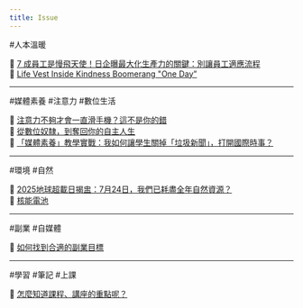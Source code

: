 ```yaml
---
title: Issue
---
```

#人本溫暖

🔗 [7 成員工是慢飛天使！日企曝最大化生產力的關鍵：別讓員工適應流程](https://www.managertoday.com.tw/articles/view/69276?)  
🔗 [Life Vest Inside Kindness Boomerang "One Day”](https://www.youtube.com/watch?v=nwAYpLVyeFU)

---
#媒體素養 #注意力 #數位生活

🔗 [注意力不夠才會一直滑手機？這不是你的錯](https://blog.starrocket.io/posts/former-google-ethicist-tristan-harris-blames-technology-companies-for-cellphone-addiction/)  
🔗 [從數位奴隸，到奪回你的自主人生](https://shosho.tw/blog/the-power-of-digital-minimalism-3-easy-steps/)  
🔗 [「媒體素養」教學實戰：我如何讓學生關掉「垃圾新聞」，打開國際時事？](https://crossing.cw.com.tw/article/18988)

---
#環境 #自然

🔗 [2025地球超載日揭盅：7月24日，我們已耗盡全年自然資源？](https://www.greenpeace.org/hongkong/issues/health/update/42158/2024%E5%9C%B0%E7%90%83%E8%B6%85%E8%BC%89%E6%97%A5%EF%BC%9A8%E6%9C%881%E6%97%A5%EF%BC%8C%E6%88%91%E5%80%91%E5%B7%B2%E8%80%97%E7%9B%A1%E5%85%A8%E5%B9%B4%E8%87%AA%E7%84%B6%E8%B3%87%E6%BA%90/)  
🔗 [核能電池](https://youtu.be/u3KrlhgpghQ)

---
#副業 #自媒體  

🔗 [如何找到合適的副業目標](https://www.facebook.com/linhoun/posts/pfbid02xnzuLne4CAWafuaysX2fr3tt7nLoFYVcknrvofHgFsPs1dEYTDssvpgVzvferXX3l)

---
#學習 #筆記 #上課  

🔗 [怎麼知道課程、講座的重點呢？](https://www.facebook.com/chihua.wang.3/posts/pfbid0vmi2F7KAiUGywwdir2cjDehM3JpnfhBaSR6h1qmNyFsYUXNpLNf2GafHDT5FTAYSl)
